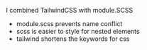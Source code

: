 I combined TailwindCSS with module.SCSS
-  module.scss prevents name conflict
-  scss is easier to style for nested elements
-  tailwind shortens the keywords for css
